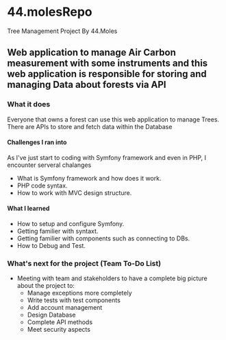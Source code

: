 # 44.molesRepo
Tree Management Project By 44.Moles

## Web application to manage Air Carbon measurement with some instruments and this web application is responsible for storing and managing Data about forests via API

### What it does
Everyone that owns a forest can use this web application to manage Trees. There are APIs to store and fetch data within the Database

  #### Challenges I ran into
  As I've just start to coding with Symfony framework and even in PHP, I encounter serveral chalanges
  - What is Symfony framework and how does it work.
  - PHP code syntax.
  - How to work with MVC design structure.

  #### What I learned
  - How to setup and configure Symfony.
  - Getting familier with syntaxt.
  - Getting familier with components such as connecting to DBs.
  - How to Debug and Test.

### What's next for the project (Team To-Do List)
- Meeting with team and stakeholders to have a complete big picture about the project to:
  - Manage exceptions more completely
  - Write tests with test components 
  - Add account management 
  - Design Database 
  - Complete API methods
  - Meet security aspects
  
 

